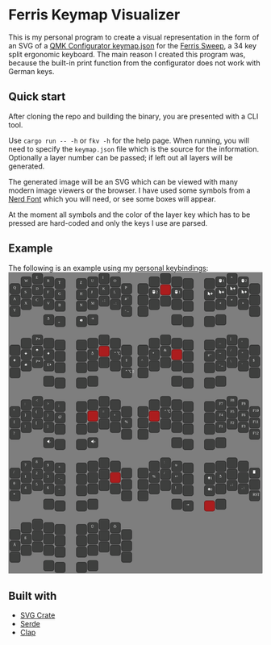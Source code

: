 # Ferris Keymap Visualizer

This is my personal program to create a visual representation in the form of an SVG of a [QMK Configurator keymap.json](https://config.qmk.fm/#/ferris/0_1/LAYOUT_split_3x5_2) for the [Ferris Sweep](https://github.com/davidphilipbarr/Sweep/tree/main/Sweepv2.1), a 34 key split ergonomic keyboard. The main reason I created this program was, because the built-in print function from the configurator does not work with German keys.

## Quick start
After cloning the repo and building the binary, you are presented with a CLI tool.

Use `cargo run -- -h` or `fkv -h` for the help page.
When running, you will need to specify the `keymap.json` file which is the source for the information.
Optionally a layer number can be passed; if left out all layers will be generated.

The generated image will be an SVG which can be viewed with many modern image viewers or the browser.
I have used some symbols from a [Nerd Font](https://www.nerdfonts.com/) which you will need, or see some boxes will appear.

At the moment all symbols and the color of the layer key which has to be pressed are hard-coded and only the keys I use are parsed.

## Example
The following is an example using my [personal keybindings](https://github.com/Pyxels/qmk_firmware/tree/my-qmk):
![Example Output with all layers](img/example.png)

## Built with 
- [SVG Crate](https://crates.io/crates/svg)
- [Serde](https://crates.io/crates/serde)
- [Clap](https://crates.io/crates/clap)


